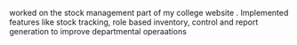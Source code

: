 worked on the stock management part of my college website . Implemented features like stock tracking, role based inventory, control and report generation to improve departmental operaations 
